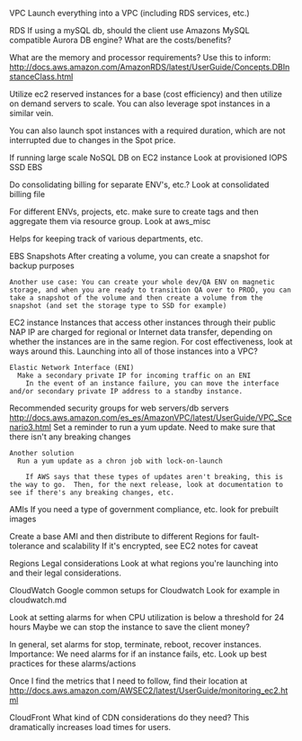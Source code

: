 VPC
  Launch everything into a VPC (including RDS services, etc.)

RDS
  If using a mySQL db, should the client use Amazons MySQL compatible Aurora DB engine? What are the costs/benefits?

  What are the memory and processor requirements?
    Use this to inform: http://docs.aws.amazon.com/AmazonRDS/latest/UserGuide/Concepts.DBInstanceClass.html

    

Utilize ec2 reserved instances for a base (cost efficiency) and then utilize on demand servers to scale.
  You can also leverage spot instances in a similar vein.

  You can also launch spot instances with a required duration, which are not interrupted due to changes in the Spot price.

If running large scale NoSQL DB on EC2 instance
  Look at provisioned IOPS SSD EBS

Do consolidating billing for separate ENV's, etc.?
  Look at consolidated billing file

For different ENVs, projects, etc. make sure to create tags and then aggregate them via resource group.
  Look at aws_misc

  Helps for keeping track of various departments, etc.

EBS
  Snapshots
    After creating a volume, you can create a snapshot for backup purposes
    
    Another use case: You can create your whole dev/QA ENV on magnetic storage, and when you are ready to transition QA over to PROD, you can take a snapshot of the volume and then create a volume from the snapshot (and set the storage type to SSD for example)
 
EC2 instance
    Instances that access other instances through their public NAP IP are charged for regional or Internet data transfer, depending on whether the instances are in the same region.
    For cost effectiveness, look at ways around this.
      Launching into all of those instances into a VPC?


    Elastic Network Interface (ENI)
      Make a secondary private IP for incoming traffic on an ENI
        In the event of an instance failure, you can move the interface and/or secondary private IP address to a standby instance.

  Recommended security groups for web servers/db servers
    http://docs.aws.amazon.com/es_es/AmazonVPC/latest/UserGuide/VPC_Scenario3.html
  Set a reminder to run a yum update.
    Need to make sure that there isn't any breaking changes

    Another solution
      Run a yum update as a chron job with lock-on-launch

        If AWS says that these types of updates aren't breaking, this is the way to go.  Then, for the next release, look at documentation to see if there's any breaking changes, etc.


AMIs
  If you need a type of government compliance, etc. look for prebuilt images

  Create a base AMI and then distribute to different Regions for fault-tolerance and scalability
    If it's encrypted, see EC2 notes for caveat



Regions
  Legal considerations
    Look at what regions you're launching into and their legal considerations.
        

CloudWatch
  Google common setups for Cloudwatch
    Look for example in cloudwatch.md

  Look at setting alarms for when CPU utilization is below a threshold for 24 hours
    Maybe we can stop the instance to save the client money?

  In general, set alarms for
    stop, terminate, reboot, recover instances.
      Importance: We need alarms for if an instance fails, etc.
      Look up best practices for these alarms/actions

  Once I find the metrics that I need to follow, find their location at
    http://docs.aws.amazon.com/AWSEC2/latest/UserGuide/monitoring_ec2.html

CloudFront
  What kind of CDN considerations do they need?  This dramatically increases load times for users.